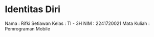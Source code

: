 # Identitas Diri
Nama :  Rifki Setiawan
Kelas : TI - 3H
NIM : 2241720021
Mata Kuliah : Pemrograman Mobile
